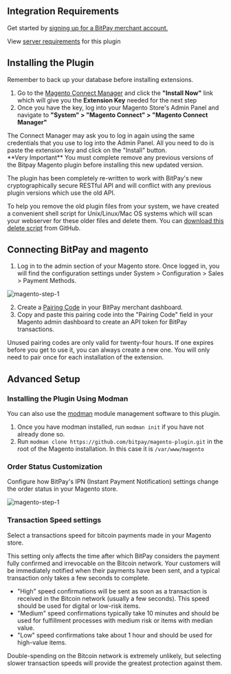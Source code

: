 

## Integration Requirements
Get started by [signing up for a BitPay merchant account.](https://bitpay.com/dashboard/signup)

View [server requirements](https://github.com/bitpay/magento-plugin/blob/master/GUIDE.md#server-requirements) for this plugin

## Installing the Plugin
Remember to back up your database before installing extensions.

1. Go to the [Magento Connect Manager](http://www.magentocommerce.com/magento-connect/bitpay-bitcoin-payment-method.html) and click the **"Install Now"** link which will give you the **Extension Key** needed for the next step
2. Once you have the key, log into your Magento Store's Admin Panel and navigate to **"System" > "Magento Connect" > "Magento Connect Manager"**

<div class="note">The Connect Manager may ask you to log in again using the same credentials that you use to log into the Admin Panel. All you need to do is paste the extension key and click on the "Install" button.</div>

<div class="warning">**Very Important** You must complete remove any previous versions of the Bitpay Magento plugin before installing this new updated version.</div>

The plugin has been completely re-written to work with BitPay's new cryptographically secure RESTful API and will conflict with any previous plugin versions which use the old API.

To help you remove the old plugin files from your system, we have created a convenient shell script for Unix/Linux/Mac OS systems which will scan your webserver for these older files and delete them. You can [download this delete script](https://github.com/bitpay/magento-plugin/blob/master/scripts/delete.sh) from GitHub.

## Connecting BitPay and magento
1. Log in to the admin section of your Magento store. Once logged in, you will find the configuration settings under System > Configuration > Sales > Payment Methods.

![magento-step-1](/images/integrations/details/Magentosettings.png)

2. Create a [Pairing Code](https://bitpay.com/dashboard/login/eyJ0b1N0YXRlTmFtZSI6Im1lbnUuZGFzaGJvYXJkIiwidG9QYXJhbXMiOnsicGFnZSI6ImFwaS10b2tlbnMifX0=) in your BitPay merchant dashboard.
3. Copy and paste this pairing code into the "Pairing Code" field in your Magento admin dashboard to create an API token for BitPay transactions.

<div class="note">Unused pairing codes are only valid for twenty-four hours. If one expires before you get to use it, you can always create a new one. You will only need to pair once for each installation of the extension.</div>

## Advanced Setup

### Installing the Plugin Using Modman
You can also use the [modman](https://github.com/colinmollenhour/modman) module management software to this plugin.

1. Once you have modman installed, run `modman init` if you have not already done so.
2. Run `modman clone https://github.com/bitpay/magento-plugin.git` in the root of the Magento installation. In this case it is `/var/www/magento`

### Order Status Customization
Configure how BitPay's IPN (Instant Payment Notification) settings change the order status in your Magento store.

![magento-step-1](/images/integrations/details/MagentoInvoicesettings.png)

### Transaction Speed settings
Select a transactions speed for bitcoin payments made in your Magento store.

<div class="note">This setting only affects the time after which BitPay considers the payment fully confirmed and irrevocable on the Bitcoin network. Your customers will be immediately notified when their payments have been sent, and a typical transaction only takes a few seconds to complete.</div>

- "High" speed confirmations will be sent as soon as a transaction is received in the Bitcoin network (usually a few seconds). This speed should be used for digital or low-risk items.
- "Medium" speed confirmations typically take 10 minutes and should be used for fulfillment processes with medium risk or items with median value.
- "Low" speed confirmations take about 1 hour and should be used for high-value items.

<div class="note">Double-spending on the Bitcoin network is extremely unlikely, but selecting slower transaction speeds will provide the greatest protection against them.</div>
